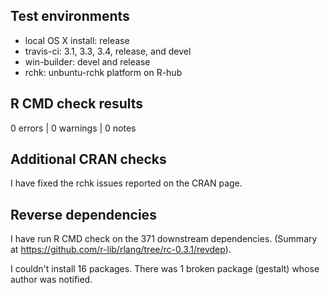 
## Test environments

* local OS X install: release
* travis-ci: 3.1, 3.3, 3.4, release, and devel
* win-builder: devel and release
* rchk: unbuntu-rchk platform on R-hub


## R CMD check results

0 errors | 0 warnings | 0 notes


## Additional CRAN checks

I have fixed the rchk issues reported on the CRAN page.


## Reverse dependencies

I have run R CMD check on the 371 downstream dependencies. (Summary at https://github.com/r-lib/rlang/tree/rc-0.3.1/revdep).

I couldn't install 16 packages. There was 1 broken package (gestalt) whose author was notified.
